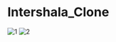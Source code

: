 # Intershala_Clone
![1](https://github.com/rugvedlanghi/Intershala_Clone/assets/89995278/566c4fe5-3686-4ec4-a67f-a3e596e4a9f6)
![2](https://github.com/rugvedlanghi/Intershala_Clone/assets/89995278/06122ec7-296e-44c7-9f5b-86d1969fd822)

